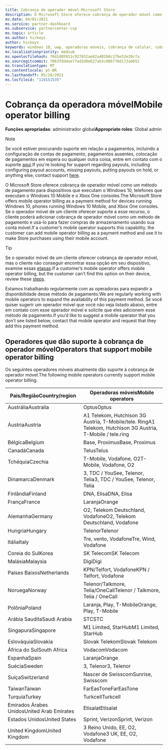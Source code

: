 ```yaml
---
title: Cobrança de operador móvel-Microsoft Store
description: O Microsoft Store oferece cobrança de operador móvel como um método de pagamento para operadores móveis que dão suporte a esse recurso.
ms.date: 04/01/2021
ms.service: partner-dashboard
ms.subservice: partnercenter-csp
ms.topic: article
ms.author: hickeys
author: hickeys
keywords: windows 10, uwp, operadoras móveis, cobrança de celular, cobrança da operadora móvel
ms.localizationpriority: medium
ms.openlocfilehash: 70d1d05911c927832ae82a402b0c17be52e39cfa
ms.sourcegitcommit: 7063fdddee77ad2d8e627ab3c806f76d173ab652
ms.translationtype: MT
ms.contentlocale: pt-BR
ms.lasthandoff: 05/19/2021
ms.locfileid: "110151535"
---
```

# <a name="mobile-operator-billing"></a><span data-ttu-id="7ab66-104">Cobrança da operadora móvel</span><span class="sxs-lookup"><span data-stu-id="7ab66-104">Mobile operator billing</span></span>

<span data-ttu-id="7ab66-105">**Funções apropriadas**: administrador global</span><span class="sxs-lookup"><span data-stu-id="7ab66-105">**Appropriate roles**: Global admin</span></span>

> [!NOTE]
> <span data-ttu-id="7ab66-106">Se você estiver procurando suporte em relação a pagamentos, incluindo a configuração de contas de pagamento, pagamentos ausentes, colocação de pagamentos em espera ou qualquer outra coisa, entre em contato com o suporte [aqui](https://developer.microsoft.com/windows/support).</span><span class="sxs-lookup"><span data-stu-id="7ab66-106">If you're looking for support regarding payouts, including configuring payout accounts, missing payouts, putting payouts on hold, or anything else, contact support [here](https://developer.microsoft.com/windows/support).</span></span>

<span data-ttu-id="7ab66-107">O Microsoft Store oferece cobrança de operador móvel como um método de pagamento para dispositivos que executam o Windows 10, telefones que executam o Windows 10 Mobile e o Xbox One consoles.</span><span class="sxs-lookup"><span data-stu-id="7ab66-107">The Microsoft Store offers mobile operator billing as a payment method for devices running Windows 10, phones running Windows 10 Mobile, and Xbox One consoles.</span></span> <span data-ttu-id="7ab66-108">Se o operador móvel de um cliente oferecer suporte a esse recurso, o cliente poderá adicionar cobrança de operador móvel como um método de pagamento e usá-lo para fazer compras de armazenamento usando sua conta móvel.</span><span class="sxs-lookup"><span data-stu-id="7ab66-108">If a customer’s mobile operator supports this capability, the customer can add mobile operator billing as a payment method and use it to make Store purchases using their mobile account.</span></span>

> [!TIP]
> <span data-ttu-id="7ab66-109">Se o operador móvel de um cliente oferecer cobrança de operador móvel, mas o cliente não conseguir encontrar essa opção em seu dispositivo, examine essas [etapas](https://support.microsoft.com/instantanswers/b25d6dd6-fb8b-3710-1e13-4d30eb01b51f).</span><span class="sxs-lookup"><span data-stu-id="7ab66-109">If a customer’s mobile operator offers mobile operator billing, but the customer can't find this option on their device, review these [steps](https://support.microsoft.com/instantanswers/b25d6dd6-fb8b-3710-1e13-4d30eb01b51f).</span></span>

<span data-ttu-id="7ab66-110">Estamos trabalhando regularmente com as operadoras para expandir a disponibilidade desse método de pagamento.</span><span class="sxs-lookup"><span data-stu-id="7ab66-110">We are regularly working with mobile operators to expand the availability of this payment method.</span></span> <span data-ttu-id="7ab66-111">Se você quiser sugerir um operador móvel que você não veja listado abaixo, entre em contato com esse operador móvel e solicite que eles adicionem esse método de pagamento.</span><span class="sxs-lookup"><span data-stu-id="7ab66-111">If you’d like to suggest a mobile operator that you don’t see listed below, contact that mobile operator and request that they add this payment method.</span></span>

## <a name="operators-that-support-mobile-operator-billing"></a><span data-ttu-id="7ab66-112">Operadores que dão suporte à cobrança de operador móvel</span><span class="sxs-lookup"><span data-stu-id="7ab66-112">Operators that support mobile operator billing</span></span>

<span data-ttu-id="7ab66-113">Os seguintes operadores móveis atualmente dão suporte à cobrança de operador móvel.</span><span class="sxs-lookup"><span data-stu-id="7ab66-113">The following mobile operators currently support mobile operator billing.</span></span>

| <span data-ttu-id="7ab66-114">País/Região</span><span class="sxs-lookup"><span data-stu-id="7ab66-114">Country/region</span></span>       | <span data-ttu-id="7ab66-115">Operadoras móveis</span><span class="sxs-lookup"><span data-stu-id="7ab66-115">Mobile operators</span></span>                                        |
|----------------------|---------------------------------------------------------|
| <span data-ttu-id="7ab66-116">Austrália</span><span class="sxs-lookup"><span data-stu-id="7ab66-116">Australia</span></span>            | <span data-ttu-id="7ab66-117">Optus</span><span class="sxs-lookup"><span data-stu-id="7ab66-117">Optus</span></span>                                                   |
| <span data-ttu-id="7ab66-118">Áustria</span><span class="sxs-lookup"><span data-stu-id="7ab66-118">Austria</span></span>              | <span data-ttu-id="7ab66-119">A1 Telekom, Hutchison 3G Áustria, T-Mobile/tele. Ring</span><span class="sxs-lookup"><span data-stu-id="7ab66-119">A1 Telekom, Hutchison 3G Austria, T-Mobile / tele.ring</span></span>  |
| <span data-ttu-id="7ab66-120">Bélgica</span><span class="sxs-lookup"><span data-stu-id="7ab66-120">Belgium</span></span>              | <span data-ttu-id="7ab66-121">Base, Proximus</span><span class="sxs-lookup"><span data-stu-id="7ab66-121">Base, Proximus</span></span>                                          |
| <span data-ttu-id="7ab66-122">Canadá</span><span class="sxs-lookup"><span data-stu-id="7ab66-122">Canada</span></span>               | <span data-ttu-id="7ab66-123">Telus</span><span class="sxs-lookup"><span data-stu-id="7ab66-123">Telus</span></span>                                                   |
| <span data-ttu-id="7ab66-124">Tchéquia</span><span class="sxs-lookup"><span data-stu-id="7ab66-124">Czechia</span></span>              | <span data-ttu-id="7ab66-125">T-Mobile, Vodafone, O2</span><span class="sxs-lookup"><span data-stu-id="7ab66-125">T-Mobile, Vodafone, O2</span></span>                                  |
| <span data-ttu-id="7ab66-126">Dinamarca</span><span class="sxs-lookup"><span data-stu-id="7ab66-126">Denmark</span></span>              | <span data-ttu-id="7ab66-127">3, TDC / YouSee, Telenor, Telia</span><span class="sxs-lookup"><span data-stu-id="7ab66-127">3, TDC / YouSee, Telenor, Telia</span></span>                         |
| <span data-ttu-id="7ab66-128">Finlândia</span><span class="sxs-lookup"><span data-stu-id="7ab66-128">Finland</span></span>              | <span data-ttu-id="7ab66-129">DNA, Elisa</span><span class="sxs-lookup"><span data-stu-id="7ab66-129">DNA, Elisa</span></span>                                              |
| <span data-ttu-id="7ab66-130">França</span><span class="sxs-lookup"><span data-stu-id="7ab66-130">France</span></span>               | <span data-ttu-id="7ab66-131">Laranja</span><span class="sxs-lookup"><span data-stu-id="7ab66-131">Orange</span></span>                                                  |
| <span data-ttu-id="7ab66-132">Alemanha</span><span class="sxs-lookup"><span data-stu-id="7ab66-132">Germany</span></span>              | <span data-ttu-id="7ab66-133">O2, Telekom Deutschland, Vodafone</span><span class="sxs-lookup"><span data-stu-id="7ab66-133">O2, Telekom Deutschland, Vodafone</span></span>                       |
| <span data-ttu-id="7ab66-134">Hungria</span><span class="sxs-lookup"><span data-stu-id="7ab66-134">Hungary</span></span>              | <span data-ttu-id="7ab66-135">Telenor</span><span class="sxs-lookup"><span data-stu-id="7ab66-135">Telenor</span></span>                                                 |
| <span data-ttu-id="7ab66-136">Itália</span><span class="sxs-lookup"><span data-stu-id="7ab66-136">Italy</span></span>                | <span data-ttu-id="7ab66-137">Tre, vento, Vodafone</span><span class="sxs-lookup"><span data-stu-id="7ab66-137">Tre, Wind, Vodafone</span></span>                                     |
| <span data-ttu-id="7ab66-138">Coreia do Sul</span><span class="sxs-lookup"><span data-stu-id="7ab66-138">Korea</span></span>                | <span data-ttu-id="7ab66-139">SK Telecom</span><span class="sxs-lookup"><span data-stu-id="7ab66-139">SK Telecom</span></span>                                              |
| <span data-ttu-id="7ab66-140">Malásia</span><span class="sxs-lookup"><span data-stu-id="7ab66-140">Malaysia</span></span>             | <span data-ttu-id="7ab66-141">Digi</span><span class="sxs-lookup"><span data-stu-id="7ab66-141">Digi</span></span>                                                    |
| <span data-ttu-id="7ab66-142">Países Baixos</span><span class="sxs-lookup"><span data-stu-id="7ab66-142">Netherlands</span></span>          | <span data-ttu-id="7ab66-143">KPN/Telfort, Vodafone</span><span class="sxs-lookup"><span data-stu-id="7ab66-143">KPN / Telfort, Vodafone</span></span>                                 |
| <span data-ttu-id="7ab66-144">Noruega</span><span class="sxs-lookup"><span data-stu-id="7ab66-144">Norway</span></span>               | <span data-ttu-id="7ab66-145">Telenor/Talkmore, Telia/OneCall</span><span class="sxs-lookup"><span data-stu-id="7ab66-145">Telenor / Talkmore, Telia / OneCall</span></span>                     |
| <span data-ttu-id="7ab66-146">Polônia</span><span class="sxs-lookup"><span data-stu-id="7ab66-146">Poland</span></span>               | <span data-ttu-id="7ab66-147">Laranja, Play, T-Mobile</span><span class="sxs-lookup"><span data-stu-id="7ab66-147">Orange, Play, T-Mobile</span></span>                                  |
| <span data-ttu-id="7ab66-148">Arábia Saudita</span><span class="sxs-lookup"><span data-stu-id="7ab66-148">Saudi Arabia</span></span>         | <span data-ttu-id="7ab66-149">STC</span><span class="sxs-lookup"><span data-stu-id="7ab66-149">STC</span></span>                                                     |
| <span data-ttu-id="7ab66-150">Singapura</span><span class="sxs-lookup"><span data-stu-id="7ab66-150">Singapore</span></span>            | <span data-ttu-id="7ab66-151">M1 Limited, StarHub</span><span class="sxs-lookup"><span data-stu-id="7ab66-151">M1 Limited, StarHub</span></span>                                     |
| <span data-ttu-id="7ab66-152">Eslováquia</span><span class="sxs-lookup"><span data-stu-id="7ab66-152">Slovakia</span></span>             | <span data-ttu-id="7ab66-153">Slovak Telekom</span><span class="sxs-lookup"><span data-stu-id="7ab66-153">Slovak Telekom</span></span>                                          |
| <span data-ttu-id="7ab66-154">África do Sul</span><span class="sxs-lookup"><span data-stu-id="7ab66-154">South Africa</span></span>         | <span data-ttu-id="7ab66-155">Vodacom</span><span class="sxs-lookup"><span data-stu-id="7ab66-155">Vodacom</span></span>                                                 |
| <span data-ttu-id="7ab66-156">Espanha</span><span class="sxs-lookup"><span data-stu-id="7ab66-156">Spain</span></span>                | <span data-ttu-id="7ab66-157">Laranja</span><span class="sxs-lookup"><span data-stu-id="7ab66-157">Orange</span></span>                                                  |
| <span data-ttu-id="7ab66-158">Suécia</span><span class="sxs-lookup"><span data-stu-id="7ab66-158">Sweden</span></span>               | <span data-ttu-id="7ab66-159">3, Telenor</span><span class="sxs-lookup"><span data-stu-id="7ab66-159">3, Telenor</span></span>                                              |
| <span data-ttu-id="7ab66-160">Suíça</span><span class="sxs-lookup"><span data-stu-id="7ab66-160">Switzerland</span></span>          | <span data-ttu-id="7ab66-161">Nascer de Swisscom</span><span class="sxs-lookup"><span data-stu-id="7ab66-161">Sunrise, Swisscom</span></span>                                       |
| <span data-ttu-id="7ab66-162">Taiwan</span><span class="sxs-lookup"><span data-stu-id="7ab66-162">Taiwan</span></span>               | <span data-ttu-id="7ab66-163">FarEasTone</span><span class="sxs-lookup"><span data-stu-id="7ab66-163">FarEasTone</span></span>                                              |
| <span data-ttu-id="7ab66-164">Turquia</span><span class="sxs-lookup"><span data-stu-id="7ab66-164">Turkey</span></span>               | <span data-ttu-id="7ab66-165">Turkcell</span><span class="sxs-lookup"><span data-stu-id="7ab66-165">Turkcell</span></span>                                                |
| <span data-ttu-id="7ab66-166">Emirados Árabes Unidos</span><span class="sxs-lookup"><span data-stu-id="7ab66-166">United Arab Emirates</span></span> | <span data-ttu-id="7ab66-167">Etisalat</span><span class="sxs-lookup"><span data-stu-id="7ab66-167">Etisalat</span></span>                                                |
| <span data-ttu-id="7ab66-168">Estados Unidos</span><span class="sxs-lookup"><span data-stu-id="7ab66-168">United States</span></span>        | <span data-ttu-id="7ab66-169">Sprint, Verizon</span><span class="sxs-lookup"><span data-stu-id="7ab66-169">Sprint, Verizon</span></span>                                         |
| <span data-ttu-id="7ab66-170">United Kingdom</span><span class="sxs-lookup"><span data-stu-id="7ab66-170">United Kingdom</span></span>       | <span data-ttu-id="7ab66-171">3 Reino Unido, EE, O2, Vodafone</span><span class="sxs-lookup"><span data-stu-id="7ab66-171">3 UK, EE, O2, Vodafone</span></span>                                 |
